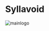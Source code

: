 # Syllavoid
![mainlogo](https://user-images.githubusercontent.com/90516956/157272594-308e4005-7da3-4761-ba49-8a4526d4d0eb.png)
